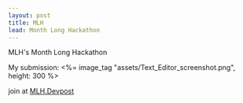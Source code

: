 ```yaml
---
layout: post
title: MLH 
lead: Month Long Hackathon
---
```


MLH's Month Long Hackathon

My submission: <%= image_tag "assets/Text_Editor_screenshot.png", height: 300 %> 

join at [MLH.Devpost](https://hackfest-november.devpost.com/)